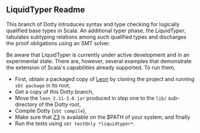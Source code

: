 LiquidTyper Readme
----------

This branch of Dotty introduces syntax and type checking for logically qualified base types in Scala.
An additional typer phase, the *LiquidTyper*, tabulates subtyping relations among such qualified types and discharges
the proof obligations using an SMT solver.

Be aware that LiquidTyper is currently under active development and in an experimental state.
There are, however, several examples that demonstrate the extension of Scala's capabilities already supported.
To run them,
* First, obtain a packaged copy of [Leon](https://github.com/epfl-lara/leon) by cloning the project
    and running `sbt package` in its root,
* Get a copy of *this* Dotty branch,
* Move the `leon_2.11-3.0.jar` produced in step one to the `lib/` sub-directory of the Dotty root,
* Compile Dotty (`sbt compile`),
* Make sure that [Z3](https://github.com/Z3Prover/z3) is available on the $PATH of your system, and finally
* Run the tests using `sbt testOnly *liquidtyper*`.
